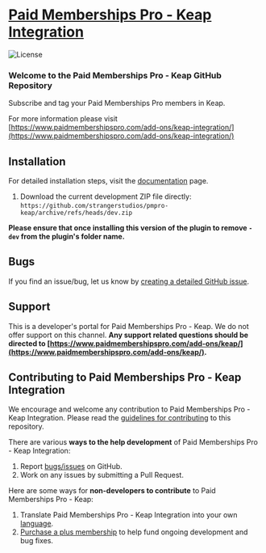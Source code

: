 
# [Paid Memberships Pro - Keap Integration](https://www.paidmembershipspro.com/add-ons/keap-integration/) #

![License](https://img.shields.io/badge/license-GPL--2.0%2B-red.svg?style=flat-square)

### Welcome to the Paid Memberships Pro - Keap GitHub Repository
Subscribe and tag your Paid Memberships Pro members in Keap.

For more information please visit [https://www.paidmembershipspro.com/add-ons/keap-integration/](https://www.paidmembershipspro.com/add-ons/keap-integration/)

## Installation ##
For detailed installation steps, visit the [documentation](https://www.paidmembershipspro.com/add-ons/keap/) page.

1. Download the current development ZIP file directly: `https://github.com/strangerstudios/pmpro-keap/archive/refs/heads/dev.zip`

**Please ensure that once installing this version of the plugin to remove `-dev` from the plugin's folder name.**

## Bugs ##
If you find an issue/bug, let us know by [creating a detailed GitHub issue](https://github.com/strangerstudios/pmpro-keap/issues/new).

## Support ##
This is a developer's portal for Paid Memberships Pro - Keap. We do not offer support on this channel. **Any support related questions should be directed to [https://www.paidmembershipspro.com/add-ons/keap/](https://www.paidmembershipspro.com/add-ons/keap/).**

## Contributing to Paid Memberships Pro - Keap Integration ##
We encourage and welcome any contribution to Paid Memberships Pro - Keap Integration. Please read the [guidelines for contributing](https://github.com/strangerstudios/pmpro-keap/blob/dev/.github/CONTRIBUTING.md) to this repository.

There are various **ways to the help development** of Paid Memberships Pro - Keap Integration:

1. Report [bugs/issues](https://github.com/strangerstudios/pmpro-keap/issues/new) on GitHub.
2. Work on any issues by submitting a Pull Request.

Here are some ways for **non-developers to contribute** to Paid Memberships Pro - Keap:

1. Translate Paid Memberships Pro - Keap Integration into your own [language](https://www.paidmembershipspro.com/paid-memberships-pro-in-your-language/).
2. [Purchase a plus membership](https://paidmembershipspro.com/pricing) to help fund ongoing development and bug fixes.
